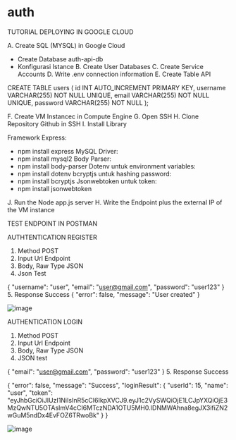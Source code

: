 # auth

TUTORIAL DEPLOYING IN GOOGLE CLOUD

A. Create SQL (MYSQL) in Google Cloud
  - Create Database auth-api-db
  - Konfigurasi Istance
B. Create User Databases
C. Create Service Accounts
D. Write .env connection information
E. Create Table API

CREATE TABLE users (
  id INT AUTO_INCREMENT PRIMARY KEY,
  username VARCHAR(255) NOT NULL UNIQUE,
  email VARCHAR(255) NOT NULL UNIQUE,
  password VARCHAR(255) NOT NULL
);

F. Create VM Instancec in Compute Engine
G. Open SSH
H. Clone Repository Github in SSH
I. Install Library 

Framework Express:
- npm install express
MySQL Driver:
- npm install mysql2
Body Parser:
- npm install body-parser
Dotenv untuk environment variables:
- npm install dotenv
bcryptjs untuk hashing password:
- npm install bcryptjs
Jsonwebtoken untuk token:
- npm install jsonwebtoken

J. Run the Node app.js server
H. Write the Endpoint plus the external IP of the VM instance

TEST ENDPOINT IN POSTMAN

AUTHTENTICATION REGISTER 
1. Method POST
2. Input Url Endpoint
3. Body, Raw Type JSON
4. Json Test 

{
  "username": "user",
  "email": "user@gmail.com",
  "password": "user123"
}
5. Response Success
{
    "error": false,
    "message": "User created"
}

![image](https://github.com/user-attachments/assets/81a5b17a-3f41-4ac7-93bd-3cbfff9e3970)



AUTHENTICATION LOGIN 
1. Method POST
2. Input Url Endpoint
3. Body, Raw Type JSON
4. JSON test 

{
  "email": "user@gmail.com",
  "password": "user123"
}
5. Response Success

{
    "error": false,
    "message": "Success",
    "loginResult": {
        "userId": 15,
        "name": "user",
        "token": "eyJhbGciOiJIUzI1NiIsInR5cCI6IkpXVCJ9.eyJ1c2VySWQiOjE1LCJpYXQiOjE3MzQwNTU5OTAsImV4cCI6MTczNDA1OTU5MH0.IDNMWAhna8egJX3ifiZN2wGuM5ndDx4EvFOZ6TRwoBk"
    }
}

![image](https://github.com/user-attachments/assets/2897f3d5-6403-483a-b326-84d19c7a50c8)
